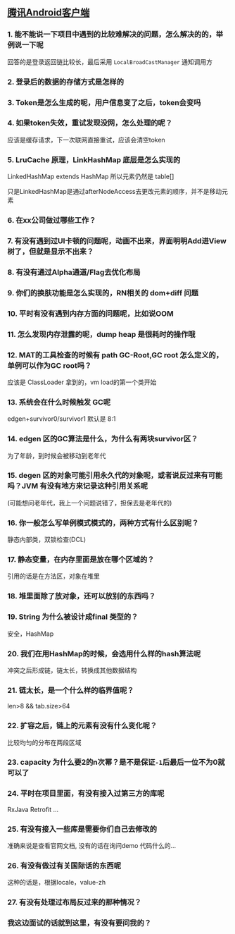 
[腾讯Android客户端](https://www.tencent.com)
-------

### 1. 能不能说一下项目中遇到的比较难解决的问题，怎么解决的的，举例说一下呢
回答的是登录返回链比较长，最后采用 `LocalBroadCastManager` 通知调用方

### 2. 登录后的数据的存储方式是怎样的

### 3. Token是怎么生成的呢，用户信息变了之后，token会变吗

### 4. 如果token失效，重试发现没网，怎么处理的呢？
应该是缓存请求，下一次联网直接重试，应该会清空token


### 5. LruCache 原理，LinkHashMap 底层是怎么实现的
LinkedHashMap extends HashMap
所以元素仍然是 table[]

只是LinkedHashMap是通过afterNodeAccess去更改元素的顺序，并不是移动元素

### 6. 在xx公司做过哪些工作？

### 7. 有没有遇到过UI卡顿的问题呢，动画不出来，界面明明Add进View树了，但就是显示不出来？

### 8. 有没有通过Alpha通道/Flag去优化布局

### 9. 你们的换肤功能是怎么实现的，RN相关的 dom+diff 问题

### 10. 平时有没有遇到内存方面的问题呢，比如说OOM

### 11. 怎么发现内存泄露的呢，dump heap 是很耗时的操作哦

### 12. MAT的工具检查的时候有 path GC-Root,GC root 怎么定义的，单例可以作为GC root吗？
应该是 ClassLoader 拿到的，vm load的第一个类开始

### 13. 系统会在什么时候触发 GC呢
edgen+survivor0/survivor1
默认是 8:1

### 14. edgen 区的GC算法是什么，为什么有两块survivor区？
为了年龄，到时候会被移动到老年代


### 15. degen 区的对象可能引用永久代的对象呢，或者说反过来有可能吗？JVM 有没有地方来记录这种引用关系呢
(可能想问老年代，我上一个问题说错了，担保去是老年代的)

### 16. 你一般怎么写单例模式模式的，两种方式有什么区别呢？
静态内部类，双锁检查(DCL)

### 17. 静态变量，在内存里面是放在哪个区域的？
引用的话是在方法区，对象在堆里

### 18. 堆里面除了放对象，还可以放别的东西吗？

### 19. String 为什么被设计成final 类型的？
安全，HashMap

### 20. 我们在用HashMap的时候，会选用什么样的hash算法呢
冲突之后形成链，链太长，转换成其他数据结构

### 21. 链太长，是一个什么样的临界值呢？
len>8 && tab.size>64

### 22. 扩容之后，链上的元素有没有什么变化呢？
比较均匀的分布在两段区域

### 23. capacity 为什么要2的n次幂？是不是保证`-1`后最后一位不为0就可以了

### 24. 平时在项目里面，有没有接入过第三方的库呢
RxJava Retrofit ...

### 25. 有没有接入一些库是需要你们自己去修改的
准确来说是查看官网文档, 没有的话在询问demo 代码什么的...

### 26. 有没有做过有关国际话的东西呢
这种的话是，根据locale，value-zh

### 27. 有没有处理过布局反过来的那种情况？

### 我这边面试的话就到这里，有没有要问我的？


